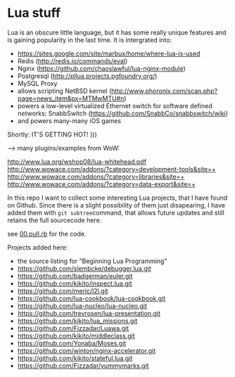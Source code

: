 # Lua stuff

Lua is an obscure little language, but it has some really unique features and is gaining
popularity in the last time. It is intergrated into:

  - https://sites.google.com/site/marbux/home/where-lua-is-used
  - Redis (http://redis.io/commands/eval)
  - Nginx (https://github.com/chaoslawful/lua-nginx-module)
  - Postgresql (http://pllua.projects.pgfoundry.org/)
  - MySQL Proxy
  - allows scripting NetBSD kernel (http://www.phoronix.com/scan.php?page=news_item&px=MTMwMTU#n)
  - powers a low-level virtualized Ethernet switch for software defined networks: SnabbSwitch (https://github.com/SnabbCo/snabbswitch/wiki)
  - and powers many-many iOS games



Shortly: IT'S GETTING HOT! )))

--> many plugins/examples from WoW:

http://www.lua.org/wshop08/lua-whitehead.pdf
http://www.wowace.com/addons/?category=development-tools&site=+
http://www.wowace.com/addons/?category=libraries&site=+
http://www.wowace.com/addons/?category=data-export&site=+


In this repo I want to collect some interesting Lua projects, that I have found on Github. Since there is a slight possibility of them just disapearing, I have added them with `git subtree`command, that allows future updates and still retains the full sourcecode here.

see [00.pull.rb](https://github.com/mindreframer/lua-useful-stuff/blob/master/00.pull.rb)  for the code.


Projects added here:

  - the source listing for "Beginning Lua Programming"
  - https://github.com/slembcke/debugger.lua.git
  - https://github.com/badgerman/euler.git
  - https://github.com/kikito/inspect.lua.git
  - https://github.com/meric/l2l.git
  - https://github.com/lua-cookbook/lua-cookbook.git
  - https://github.com/lua-nucleo/lua-nucleo.git
  - https://github.com/trevrosen/lua-presentation.git
  - https://github.com/kikito/lua_missions.git
  - https://github.com/Fizzadar/Luawa.git
  - https://github.com/kikito/middleclass.git
  - https://github.com/Yonaba/Moses.git
  - https://github.com/winton/nginx-accelerator.git
  - https://github.com/kikito/stateful.lua.git
  - https://github.com/Fizzadar/yummymarks.git
